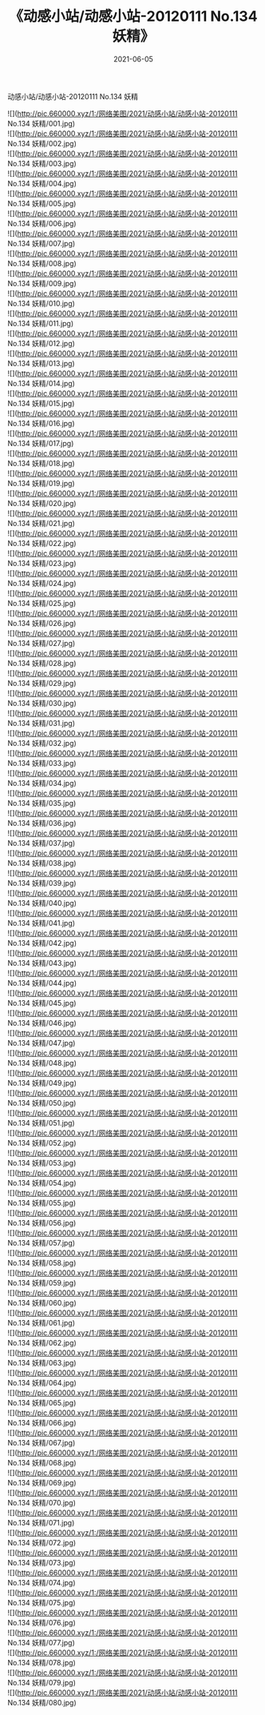 ﻿---
layout: post
title:  《动感小站/动感小站-20120111 No.134 妖精》
date:   2021-06-05
img: http://pic.660000.xyz/1:/网络美图/2021/动感小站/动感小站-20120111 No.134 妖精/000.jpg
categories: [美女, 清纯, 唯美]
---

动感小站/动感小站-20120111 No.134 妖精

 ![](http://pic.660000.xyz/1:/网络美图/2021/动感小站/动感小站-20120111 No.134 妖精/001.jpg) <br>![](http://pic.660000.xyz/1:/网络美图/2021/动感小站/动感小站-20120111 No.134 妖精/002.jpg) <br>![](http://pic.660000.xyz/1:/网络美图/2021/动感小站/动感小站-20120111 No.134 妖精/003.jpg) <br>![](http://pic.660000.xyz/1:/网络美图/2021/动感小站/动感小站-20120111 No.134 妖精/004.jpg) <br>![](http://pic.660000.xyz/1:/网络美图/2021/动感小站/动感小站-20120111 No.134 妖精/005.jpg) <br>![](http://pic.660000.xyz/1:/网络美图/2021/动感小站/动感小站-20120111 No.134 妖精/006.jpg) <br>![](http://pic.660000.xyz/1:/网络美图/2021/动感小站/动感小站-20120111 No.134 妖精/007.jpg) <br>![](http://pic.660000.xyz/1:/网络美图/2021/动感小站/动感小站-20120111 No.134 妖精/008.jpg) <br>![](http://pic.660000.xyz/1:/网络美图/2021/动感小站/动感小站-20120111 No.134 妖精/009.jpg) <br>![](http://pic.660000.xyz/1:/网络美图/2021/动感小站/动感小站-20120111 No.134 妖精/010.jpg) <br>![](http://pic.660000.xyz/1:/网络美图/2021/动感小站/动感小站-20120111 No.134 妖精/011.jpg) <br>![](http://pic.660000.xyz/1:/网络美图/2021/动感小站/动感小站-20120111 No.134 妖精/012.jpg) <br>![](http://pic.660000.xyz/1:/网络美图/2021/动感小站/动感小站-20120111 No.134 妖精/013.jpg) <br>![](http://pic.660000.xyz/1:/网络美图/2021/动感小站/动感小站-20120111 No.134 妖精/014.jpg) <br>![](http://pic.660000.xyz/1:/网络美图/2021/动感小站/动感小站-20120111 No.134 妖精/015.jpg) <br>![](http://pic.660000.xyz/1:/网络美图/2021/动感小站/动感小站-20120111 No.134 妖精/016.jpg) <br>![](http://pic.660000.xyz/1:/网络美图/2021/动感小站/动感小站-20120111 No.134 妖精/017.jpg) <br>![](http://pic.660000.xyz/1:/网络美图/2021/动感小站/动感小站-20120111 No.134 妖精/018.jpg) <br>![](http://pic.660000.xyz/1:/网络美图/2021/动感小站/动感小站-20120111 No.134 妖精/019.jpg) <br>![](http://pic.660000.xyz/1:/网络美图/2021/动感小站/动感小站-20120111 No.134 妖精/020.jpg) <br>![](http://pic.660000.xyz/1:/网络美图/2021/动感小站/动感小站-20120111 No.134 妖精/021.jpg) <br>![](http://pic.660000.xyz/1:/网络美图/2021/动感小站/动感小站-20120111 No.134 妖精/022.jpg) <br>![](http://pic.660000.xyz/1:/网络美图/2021/动感小站/动感小站-20120111 No.134 妖精/023.jpg) <br>![](http://pic.660000.xyz/1:/网络美图/2021/动感小站/动感小站-20120111 No.134 妖精/024.jpg) <br>![](http://pic.660000.xyz/1:/网络美图/2021/动感小站/动感小站-20120111 No.134 妖精/025.jpg) <br>![](http://pic.660000.xyz/1:/网络美图/2021/动感小站/动感小站-20120111 No.134 妖精/026.jpg) <br>![](http://pic.660000.xyz/1:/网络美图/2021/动感小站/动感小站-20120111 No.134 妖精/027.jpg) <br>![](http://pic.660000.xyz/1:/网络美图/2021/动感小站/动感小站-20120111 No.134 妖精/028.jpg) <br>![](http://pic.660000.xyz/1:/网络美图/2021/动感小站/动感小站-20120111 No.134 妖精/029.jpg) <br>![](http://pic.660000.xyz/1:/网络美图/2021/动感小站/动感小站-20120111 No.134 妖精/030.jpg) <br>![](http://pic.660000.xyz/1:/网络美图/2021/动感小站/动感小站-20120111 No.134 妖精/031.jpg) <br>![](http://pic.660000.xyz/1:/网络美图/2021/动感小站/动感小站-20120111 No.134 妖精/032.jpg) <br>![](http://pic.660000.xyz/1:/网络美图/2021/动感小站/动感小站-20120111 No.134 妖精/033.jpg) <br>![](http://pic.660000.xyz/1:/网络美图/2021/动感小站/动感小站-20120111 No.134 妖精/034.jpg) <br>![](http://pic.660000.xyz/1:/网络美图/2021/动感小站/动感小站-20120111 No.134 妖精/035.jpg) <br>![](http://pic.660000.xyz/1:/网络美图/2021/动感小站/动感小站-20120111 No.134 妖精/036.jpg) <br>![](http://pic.660000.xyz/1:/网络美图/2021/动感小站/动感小站-20120111 No.134 妖精/037.jpg) <br>![](http://pic.660000.xyz/1:/网络美图/2021/动感小站/动感小站-20120111 No.134 妖精/038.jpg) <br>![](http://pic.660000.xyz/1:/网络美图/2021/动感小站/动感小站-20120111 No.134 妖精/039.jpg) <br>![](http://pic.660000.xyz/1:/网络美图/2021/动感小站/动感小站-20120111 No.134 妖精/040.jpg) <br>![](http://pic.660000.xyz/1:/网络美图/2021/动感小站/动感小站-20120111 No.134 妖精/041.jpg) <br>![](http://pic.660000.xyz/1:/网络美图/2021/动感小站/动感小站-20120111 No.134 妖精/042.jpg) <br>![](http://pic.660000.xyz/1:/网络美图/2021/动感小站/动感小站-20120111 No.134 妖精/043.jpg) <br>![](http://pic.660000.xyz/1:/网络美图/2021/动感小站/动感小站-20120111 No.134 妖精/044.jpg) <br>![](http://pic.660000.xyz/1:/网络美图/2021/动感小站/动感小站-20120111 No.134 妖精/045.jpg) <br>![](http://pic.660000.xyz/1:/网络美图/2021/动感小站/动感小站-20120111 No.134 妖精/046.jpg) <br>![](http://pic.660000.xyz/1:/网络美图/2021/动感小站/动感小站-20120111 No.134 妖精/047.jpg) <br>![](http://pic.660000.xyz/1:/网络美图/2021/动感小站/动感小站-20120111 No.134 妖精/048.jpg) <br>![](http://pic.660000.xyz/1:/网络美图/2021/动感小站/动感小站-20120111 No.134 妖精/049.jpg) <br>![](http://pic.660000.xyz/1:/网络美图/2021/动感小站/动感小站-20120111 No.134 妖精/050.jpg) <br>![](http://pic.660000.xyz/1:/网络美图/2021/动感小站/动感小站-20120111 No.134 妖精/051.jpg) <br>![](http://pic.660000.xyz/1:/网络美图/2021/动感小站/动感小站-20120111 No.134 妖精/052.jpg) <br>![](http://pic.660000.xyz/1:/网络美图/2021/动感小站/动感小站-20120111 No.134 妖精/053.jpg) <br>![](http://pic.660000.xyz/1:/网络美图/2021/动感小站/动感小站-20120111 No.134 妖精/054.jpg) <br>![](http://pic.660000.xyz/1:/网络美图/2021/动感小站/动感小站-20120111 No.134 妖精/055.jpg) <br>![](http://pic.660000.xyz/1:/网络美图/2021/动感小站/动感小站-20120111 No.134 妖精/056.jpg) <br>![](http://pic.660000.xyz/1:/网络美图/2021/动感小站/动感小站-20120111 No.134 妖精/057.jpg) <br>![](http://pic.660000.xyz/1:/网络美图/2021/动感小站/动感小站-20120111 No.134 妖精/058.jpg) <br>![](http://pic.660000.xyz/1:/网络美图/2021/动感小站/动感小站-20120111 No.134 妖精/059.jpg) <br>![](http://pic.660000.xyz/1:/网络美图/2021/动感小站/动感小站-20120111 No.134 妖精/060.jpg) <br>![](http://pic.660000.xyz/1:/网络美图/2021/动感小站/动感小站-20120111 No.134 妖精/061.jpg) <br>![](http://pic.660000.xyz/1:/网络美图/2021/动感小站/动感小站-20120111 No.134 妖精/062.jpg) <br>![](http://pic.660000.xyz/1:/网络美图/2021/动感小站/动感小站-20120111 No.134 妖精/063.jpg) <br>![](http://pic.660000.xyz/1:/网络美图/2021/动感小站/动感小站-20120111 No.134 妖精/064.jpg) <br>![](http://pic.660000.xyz/1:/网络美图/2021/动感小站/动感小站-20120111 No.134 妖精/065.jpg) <br>![](http://pic.660000.xyz/1:/网络美图/2021/动感小站/动感小站-20120111 No.134 妖精/066.jpg) <br>![](http://pic.660000.xyz/1:/网络美图/2021/动感小站/动感小站-20120111 No.134 妖精/067.jpg) <br>![](http://pic.660000.xyz/1:/网络美图/2021/动感小站/动感小站-20120111 No.134 妖精/068.jpg) <br>![](http://pic.660000.xyz/1:/网络美图/2021/动感小站/动感小站-20120111 No.134 妖精/069.jpg) <br>![](http://pic.660000.xyz/1:/网络美图/2021/动感小站/动感小站-20120111 No.134 妖精/070.jpg) <br>![](http://pic.660000.xyz/1:/网络美图/2021/动感小站/动感小站-20120111 No.134 妖精/071.jpg) <br>![](http://pic.660000.xyz/1:/网络美图/2021/动感小站/动感小站-20120111 No.134 妖精/072.jpg) <br>![](http://pic.660000.xyz/1:/网络美图/2021/动感小站/动感小站-20120111 No.134 妖精/073.jpg) <br>![](http://pic.660000.xyz/1:/网络美图/2021/动感小站/动感小站-20120111 No.134 妖精/074.jpg) <br>![](http://pic.660000.xyz/1:/网络美图/2021/动感小站/动感小站-20120111 No.134 妖精/075.jpg) <br>![](http://pic.660000.xyz/1:/网络美图/2021/动感小站/动感小站-20120111 No.134 妖精/076.jpg) <br>![](http://pic.660000.xyz/1:/网络美图/2021/动感小站/动感小站-20120111 No.134 妖精/077.jpg) <br>![](http://pic.660000.xyz/1:/网络美图/2021/动感小站/动感小站-20120111 No.134 妖精/078.jpg) <br>![](http://pic.660000.xyz/1:/网络美图/2021/动感小站/动感小站-20120111 No.134 妖精/079.jpg) <br>![](http://pic.660000.xyz/1:/网络美图/2021/动感小站/动感小站-20120111 No.134 妖精/080.jpg) <br>